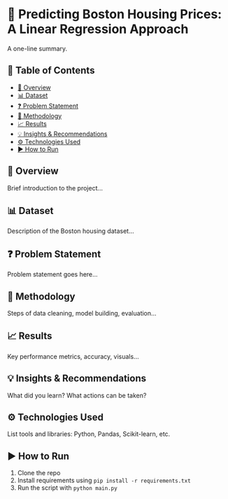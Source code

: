 # 📌 Predicting Boston Housing Prices: A Linear Regression Approach

A one-line summary.

## 📂 Table of Contents
- [🧠 Overview](#overview)
- [📊 Dataset](#dataset)
- [❓ Problem Statement](#problem-statement)
- [🔎 Methodology](#methodology)
- [📈 Results](#results)
- [💡 Insights & Recommendations](#insights--recommendations)
- [⚙️ Technologies Used](#technologies-used)
- [▶️ How to Run](#how-to-run)

## 🧠 Overview
Brief introduction to the project...

## 📊 Dataset
Description of the Boston housing dataset...

## ❓ Problem Statement
Problem statement goes here...

## 🔎 Methodology
Steps of data cleaning, model building, evaluation...

## 📈 Results
Key performance metrics, accuracy, visuals...

## 💡 Insights & Recommendations
What did you learn? What actions can be taken?

<a id="technologies-used"></a>
## ⚙️ Technologies Used
List tools and libraries: Python, Pandas, Scikit-learn, etc.

<a id="how-to-run"></a>
## ▶️ How to Run
1. Clone the repo  
2. Install requirements using `pip install -r requirements.txt`  
3. Run the script with `python main.py`
